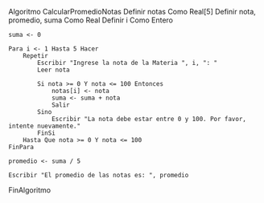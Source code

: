 Algoritmo CalcularPromedioNotas
    Definir notas Como Real[5]
    Definir nota, promedio, suma Como Real
    Definir i Como Entero

    suma <- 0

    Para i <- 1 Hasta 5 Hacer
        Repetir
            Escribir "Ingrese la nota de la Materia ", i, ": "
            Leer nota

            Si nota >= 0 Y nota <= 100 Entonces
                notas[i] <- nota
                suma <- suma + nota
                Salir
            Sino
                Escribir "La nota debe estar entre 0 y 100. Por favor, intente nuevamente."
            FinSi
        Hasta Que nota >= 0 Y nota <= 100
    FinPara

    promedio <- suma / 5

    Escribir "El promedio de las notas es: ", promedio

FinAlgoritmo